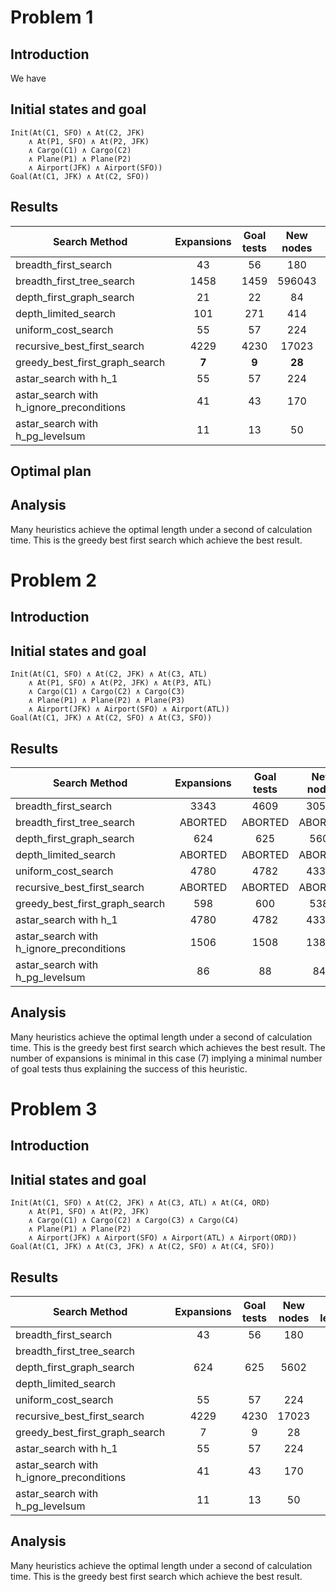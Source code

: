 
# Problem 1

## Introduction

We have 

## Initial states and goal
```
Init(At(C1, SFO) ∧ At(C2, JFK) 
	∧ At(P1, SFO) ∧ At(P2, JFK) 
	∧ Cargo(C1) ∧ Cargo(C2) 
	∧ Plane(P1) ∧ Plane(P2)
	∧ Airport(JFK) ∧ Airport(SFO))
Goal(At(C1, JFK) ∧ At(C2, SFO))
```

## Results

| Search Method                            | Expansions    | Goal tests | New nodes | Plan length | Time spent  |
| -----------------------------------------|:-------------:|:----------:|:---------:|:-----------:| -----------:|
| breadth_first_search                     |  43           | 56         | 180       | **6**       | 0.039       |
| breadth_first_tree_search                |  1458         | 1459       | 596043    | **6**       | 1.152       | 
| depth_first_graph_search                 |  21           | 22         | 84        | 20          | 0.016       |
| depth_limited_search                     |  101          | 271        | 414       | 50          | 0.126       |
| uniform_cost_search                      |  55           | 57         | 224       | **6**       | 0.051       |
| recursive_best_first_search              |  4229         | 4230       | 17023     | **6**       | 3.276       |
| greedy_best_first_graph_search           |  **7**        | **9**      | **28**    | **6**       | **0.005**   |
| astar_search with h_1                    |  55           | 57         | 224       | **6**       | 0.054       |
| astar_search with h_ignore_preconditions |  41           | 43         | 170       | **6**       | 0.081       |
| astar_search with h_pg_levelsum          |  11           | 13         | 50        | **6**       | 2.122       |

## Optimal plan


## Analysis

Many heuristics achieve the optimal length under a second of calculation time. This is the greedy best first search which achieve the best result.


# Problem 2

## Introduction

## Initial states and goal
```
Init(At(C1, SFO) ∧ At(C2, JFK) ∧ At(C3, ATL) 
	∧ At(P1, SFO) ∧ At(P2, JFK) ∧ At(P3, ATL) 
	∧ Cargo(C1) ∧ Cargo(C2) ∧ Cargo(C3)
	∧ Plane(P1) ∧ Plane(P2) ∧ Plane(P3)
	∧ Airport(JFK) ∧ Airport(SFO) ∧ Airport(ATL))
Goal(At(C1, JFK) ∧ At(C2, SFO) ∧ At(C3, SFO))
```

## Results

| Search Method                            | Expansions    | Goal tests | New nodes | Plan length | Time spent  |
| -----------------------------------------|:-------------:|:----------:|:---------:|:-----------:| -----------:|
| breadth_first_search                     |  3343         | 4609       | 30509     | 9           | 16.962      |
| breadth_first_tree_search                |  ABORTED      | ABORTED    | ABORTED   | ABORTED     | ABORTED     | 
| depth_first_graph_search                 |  624          | 625        | 5602      | 619         | 4.029       |
| depth_limited_search                     |  ABORTED      | ABORTED    | ABORTED   | ABORTED     | ABORTED     |
| uniform_cost_search                      |  4780         | 4782       | 43381     | 9           | 52.526      |
| recursive_best_first_search              |  ABORTED      | ABORTED    | ABORTED   | ABORTED     | ABORTED     |
| greedy_best_first_graph_search           |  598          | 600        | 5382      | 17          | 3.982       |
| astar_search with h_1                    |  4780         | 4782       | 43381     | 9           | 52.049      |
| astar_search with h_ignore_preconditions |  1506         | 1508       | 13820     | 9           | 16.628      |
| astar_search with h_pg_levelsum          |  86           | 88         | 841       | 9           | 230.865     |

## Analysis

Many heuristics achieve the optimal length under a second of calculation time. This is the greedy best first search which achieves the best result. The number of expansions is minimal in this case (7) implying a minimal number of goal tests thus explaining the success of this heuristic.

# Problem 3

## Introduction

## Initial states and goal
```
Init(At(C1, SFO) ∧ At(C2, JFK) ∧ At(C3, ATL) ∧ At(C4, ORD) 
	∧ At(P1, SFO) ∧ At(P2, JFK) 
	∧ Cargo(C1) ∧ Cargo(C2) ∧ Cargo(C3) ∧ Cargo(C4)
	∧ Plane(P1) ∧ Plane(P2)
	∧ Airport(JFK) ∧ Airport(SFO) ∧ Airport(ATL) ∧ Airport(ORD))
Goal(At(C1, JFK) ∧ At(C3, JFK) ∧ At(C2, SFO) ∧ At(C4, SFO))
```

## Results

| Search Method                            | Expansions    | Goal tests | New nodes | Plan length | Time spent  |
| -----------------------------------------|:-------------:|:----------:|:---------:|:-----------:| -----------:|
| breadth_first_search                     |  43           | 56         | 180       | 6           | 0.039       |
| breadth_first_tree_search                |               |            |           |             | TIMEOUT     | 
| depth_first_graph_search                 |  624          | 625        | 5602      | 619         | 3.923       |
| depth_limited_search                     |               |            |           |             | TIMEOUT     |
| uniform_cost_search                      |  55           | 57         | 224       | 6           | 0.051       |
| recursive_best_first_search              |  4229         | 4230       | 17023     | 6           | 3.276       |
| greedy_best_first_graph_search           |  7            | 9          | 28        | 6           | 0.005       |
| astar_search with h_1                    |  55           | 57         | 224       | 6           | 0.054       |
| astar_search with h_ignore_preconditions |  41           | 43         | 170       | 6           | 0.081       |
| astar_search with h_pg_levelsum          |  11           | 13         | 50        | 6           | 2.122       |

## Analysis

Many heuristics achieve the optimal length under a second of calculation time. This is the greedy best first search which achieve the best result.
